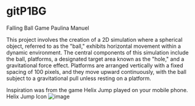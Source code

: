 # gitP1BG
Falling Ball Game Paulina Manuel

This project involves the creation of a 2D simulation where a spherical object, referred to as the "ball," exhibits horizontal movement within a dynamic environment. The central components of this simulation include the ball, platforms, a designated target area known as the "hole," and a gravitational force effect. Platforms are arranged vertically with a fixed spacing of 100 pixels, and they move upward continuously, with the ball subject to a gravitational pull unless resting on a platform.

Inspiration was from the game Helix Jump played on your mobile phone.
Helix Jump Icon ![image](https://github.com/paulinamanuel23/gitP1BG/assets/143568473/84b94cd4-4b23-46af-8f0d-068ef3839a31)
